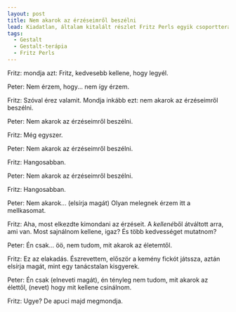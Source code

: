 ```yaml
---
layout: post
title: Nem akarok az érzéseimről beszélni
lead: Kiadatlan, általam kitalált részlet Fritz Perls egyik csoportterápiás üléséről.
tags:
  - Gestalt
  - Gestalt-terápia
  - Fritz Perls
---
```

Fritz: mondja azt: Fritz, kedvesebb kellene, hogy legyél.

Peter: Nem érzem, hogy... nem így érzem.

Fritz: Szóval érez valamit.  Mondja inkább ezt: nem akarok az
érzéseimről beszélni.

Peter: Nem akarok az érzéseimről beszélni.

Fritz: Még egyszer.

Peter: Nem akarok az érzéseimről beszélni.

Fritz: Hangosabban.

Peter: Nem akarok az érzéseimről beszélni.

Fritz: Hangosabban.

Peter: Nem akarok... (elsírja magát)  Olyan melegnek érzem itt a
mellkasomat.

Fritz: Aha, most elkezdte kimondani az érzéseit.  A *kellené*ből
átváltott arra, ami van.  Most sajnálnom kellene, igaz?  És több
kedvességet mutatnom?

Peter: Én csak... öö, nem tudom, mit akarok az életemtől.

Fritz: Ez az elakadás.  Észrevettem, először a kemény fickót játssza,
aztán elsírja magát, mint egy tanácstalan kisgyerek.

Peter: Én csak (elneveti magát), én tényleg nem tudom, mit akarok az
élettől, (nevet) hogy mit kellene csinálnom.

Fritz: Ugye?  De apuci majd megmondja.
